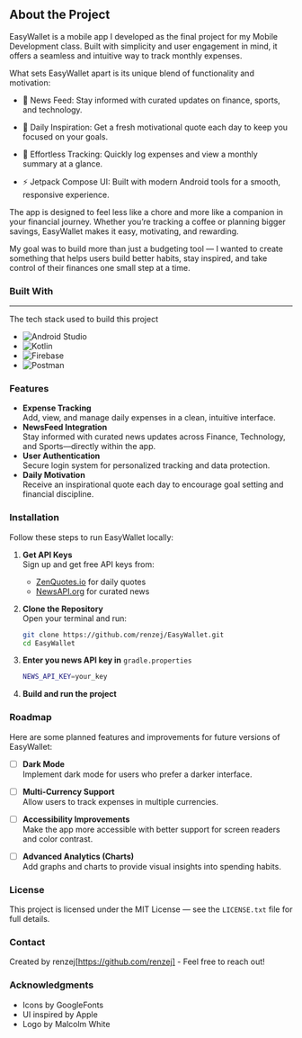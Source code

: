 ## About the Project
EasyWallet is a mobile app I developed as the final project for my Mobile Development class. Built with simplicity and user engagement in mind, it offers a seamless and intuitive way to track monthly expenses.

What sets EasyWallet apart is its unique blend of functionality and motivation:

- 📰 News Feed: Stay informed with curated updates on finance, sports, and technology.

- 💬 Daily Inspiration: Get a fresh motivational quote each day to keep you focused on your goals.

- 🧾 Effortless Tracking: Quickly log expenses and view a monthly summary at a glance.

- ⚡ Jetpack Compose UI: Built with modern Android tools for a smooth, responsive experience.

The app is designed to feel less like a chore and more like a companion in your financial journey. Whether you’re tracking a coffee or planning bigger savings, EasyWallet makes it easy, motivating, and rewarding.

My goal was to build more than just a budgeting tool — I wanted to create something that helps users build better habits, stay inspired, and take control of their finances one small step at a time.

### Built With
---
The tech stack used to build this project
- <img src="https://img.shields.io/badge/Android_Studio-20232A?style=for-the-badge&logo=android&logoColor=3DDC84" alt="Android Studio" />
- <img src="https://img.shields.io/badge/Kotlin-7F52FF?style=for-the-badge&logo=kotlin&logoColor=white" alt="Kotlin" />
- <img src="https://img.shields.io/badge/Firebase-FFCA28?style=for-the-badge&logo=firebase&logoColor=black" alt="Firebase" />
- <img src="https://img.shields.io/badge/Postman-FF6C37?style=for-the-badge&logo=postman&logoColor=white" alt="Postman" />

### Features
- **Expense Tracking**  
  Add, view, and manage daily expenses in a clean, intuitive interface.
- **NewsFeed Integration**  
  Stay informed with curated news updates across Finance, Technology, and Sports—directly within the app.
- **User Authentication**  
  Secure login system for personalized tracking and data protection.
- **Daily Motivation**  
  Receive an inspirational quote each day to encourage goal setting and financial discipline.
  
### Installation
Follow these steps to run EasyWallet locally:
1. **Get API Keys**  
   Sign up and get free API keys from:  
   - [ZenQuotes.io](https://zenquotes.io/) for daily quotes  
   - [NewsAPI.org](https://newsapi.org/) for curated news

2. **Clone the Repository**  
   Open your terminal and run:

   ```bash
   git clone https://github.com/renzej/EasyWallet.git
   cd EasyWallet
3. **Enter you news API key in** `gradle.properties`
   ```bash
   NEWS_API_KEY=your_key
4. **Build and run the project**

### Roadmap
Here are some planned features and improvements for future versions of EasyWallet:

- [ ] **Dark Mode**  
  Implement dark mode for users who prefer a darker interface.

- [ ] **Multi-Currency Support**  
  Allow users to track expenses in multiple currencies.

- [ ] **Accessibility Improvements**  
  Make the app more accessible with better support for screen readers and color contrast.

- [ ] **Advanced Analytics (Charts)**  
  Add graphs and charts to provide visual insights into spending habits.
   
### License
This project is licensed under the MIT License — see the `LICENSE.txt` file for full details.

### Contact
Created by renzej[https://github.com/renzej] - Feel free to reach out!

### Acknowledgments
- Icons by GoogleFonts
- UI inspired by Apple
- Logo by Malcolm White
